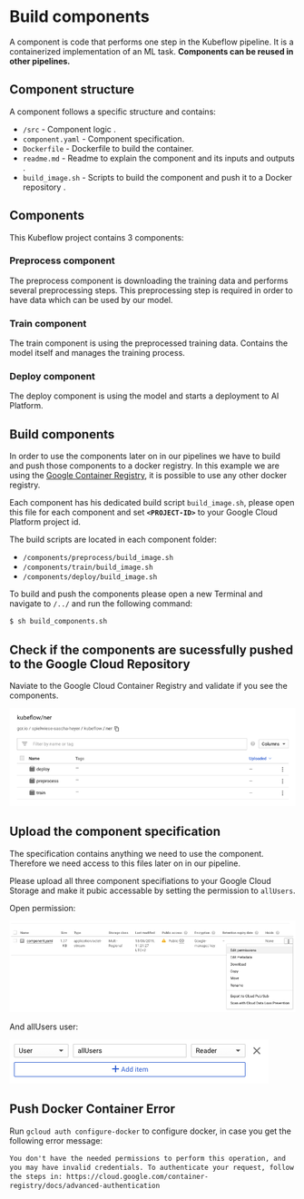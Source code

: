 # Build components

A component is code that performs one step in the Kubeflow pipeline. It is a containerized implementation of an ML task. **Components can be reused in other pipelines.**

## Component structure
A component follows a specific structure and contains:
 
* `/src` - Component logic . 
* `component.yaml` - Component specification. 
* `Dockerfile` - Dockerfile to build the container. 
* `readme.md` - Readme to explain the component and its inputs and outputs . 
* `build_image.sh` - Scripts to build the component and push it to a Docker repository . 

## Components
This Kubeflow project contains 3 components:

### Preprocess component
The preprocess component is downloading the training data and performs several preprocessing steps. This preprocessing step is required in order to have data which can be used by our model. 


### Train component
The train component is using the preprocessed training data. Contains the model itself and manages the training process. 

### Deploy component
The deploy component is using the model and starts a deployment to AI Platform. 

## Build components
In order to use the components later on in our pipelines we have to build and push those components to a docker registry. In this example we are using the 
[Google Container Registry](https://cloud.google.com/container-registry/), it is possible to use any other docker registry. 

Each component has his dedicated build script `build_image.sh`, please open this file for each component and set **`<PROJECT-ID>`** to your Google Cloud Platform project id.

The build scripts are located in each component folder:

* `/components/preprocess/build_image.sh`
* `/components/train/build_image.sh`
* `/components/deploy/build_image.sh`

To build and push the components please open a new Terminal and navigate to `/../` and run the following command:

```bash
$ sh build_components.sh
```

## Check if the components are sucessfully pushed to the Google Cloud Repository

Naviate to the Google Cloud Container Registry and validate if you see the components. 

![container registry](https://github.com/SaschaHeyer/Named-Entity-Recognition/blob/master/documentation/files/container.png?raw=true)

## Upload the component specification
The specification contains anything we need to use the component. Therefore we need access to this files later on in our pipeline. 

Please upload all three component specifiations to your Google Cloud Storage and make it pubic accessable by setting the permission to `allUsers`.

Open permission:

![permission](https://github.com/SaschaHeyer/Named-Entity-Recognition/blob/master/documentation/files/permission.png?raw=true)

And allUsers user:

![all users](https://github.com/SaschaHeyer/Named-Entity-Recognition/blob/master/documentation/files/allUsers.png?raw=true)


## Push Docker Container Error
Run `gcloud auth configure-docker` to configure docker, in case you get the following error message:

```b
You don't have the needed permissions to perform this operation, and you may have invalid credentials. To authenticate your request, follow the steps in: https://cloud.google.com/container-registry/docs/advanced-authentication
```